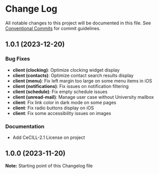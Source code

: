 # Change Log

All notable changes to this project will be documented in this file.
See [Conventional Commits](https://conventionalcommits.org) for commit guidelines.

## 1.0.1 (2023-12-20)

### Bug Fixes

* **client (clocking)**: Optimize clocking widget display
* **client (contacts)**: Optimize contact search results display
* **client (menu)**: Fix left margin too large on some menu items in iOS
* **client (notifications)**: Fix issues on notification filtering
* **client (schedule)**: Fix empty schedule issues
* **client (unread-mail)**: Manage user case without University mailbox
* **client**: Fix link color in dark mode on some pages
* **client**: Fix radio buttons display on iOS
* **client**: Fix some accessibility issues on images

### Documentation

* Add CeCILL-2.1 License on project

## 1.0.0 (2023-11-20)

**Note:** Starting point of this Changelog file
